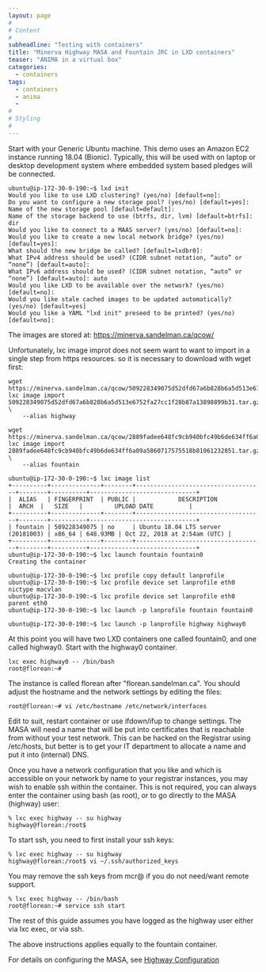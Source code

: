 ```yaml
---
layout: page
#
# Content
#
subheadline: "Testing with containers"
title: "Minerva Highway MASA and Fountain JRC in LXD containers"
teaser: "ANIMA in a virtual box"
categories:
  - containers
tags:
  - containers
  - anima
  -
#
# Styling
#
---
```


Start with your Generic Ubuntu machine.  This demo uses an Amazon EC2
instance running 18.04 (Bionic).  Typically, this will be used with on
laptop or desktop development system where embedded system based pledges
will be connected.

    ubuntu@ip-172-30-0-190:~$ lxd init
    Would you like to use LXD clustering? (yes/no) [default=no]:
    Do you want to configure a new storage pool? (yes/no) [default=yes]:
    Name of the new storage pool [default=default]:
    Name of the storage backend to use (btrfs, dir, lvm) [default=btrfs]: dir
    Would you like to connect to a MAAS server? (yes/no) [default=no]:
    Would you like to create a new local network bridge? (yes/no) [default=yes]:
    What should the new bridge be called? [default=lxdbr0]:
    What IPv4 address should be used? (CIDR subnet notation, “auto” or “none”) [default=auto]:
    What IPv6 address should be used? (CIDR subnet notation, “auto” or “none”) [default=auto]: auto
    Would you like LXD to be available over the network? (yes/no) [default=no]:
    Would you like stale cached images to be updated automatically? (yes/no) [default=yes]
    Would you like a YAML "lxd init" preseed to be printed? (yes/no) [default=no]:

The images are stored at:
    https://minerva.sandelman.ca/qcow/

Unfortunately, lxc image improt does not seem want to want to import in a
single step from https resources. so it is necessary to download with wget
first:

    wget https://minerva.sandelman.ca/qcow/509228349075d52dfd67a6b828b6a5d513e6752fa27cc1f28b87a13898899b31.tar.gz
    lxc image import 509228349075d52dfd67a6b828b6a5d513e6752fa27cc1f28b87a13898899b31.tar.gz \
        --alias highway

    wget https://minerva.sandelman.ca/qcow/2889fadee648fc9cb940bfc49b6de634ff6a09a5860717575518b81061232851.tar.gz
    lxc image import 2889fadee648fc9cb940bfc49b6de634ff6a09a5860717575518b81061232851.tar.gz \
        --alias fountain

    ubuntu@ip-172-30-0-190:~$ lxc image list
    +----------+--------------+--------+------------------------------------+--------+----------+------------------------------+
    |  ALIAS   | FINGERPRINT  | PUBLIC |            DESCRIPTION             |  ARCH  |   SIZE   |         UPLOAD DATE          |
    +----------+--------------+--------+------------------------------------+--------+----------+------------------------------+
    | fountain | 509228349075 | no     | Ubuntu 18.04 LTS server (20181003) | x86_64 | 648.93MB | Oct 22, 2018 at 2:54am (UTC) |
    +----------+--------------+--------+------------------------------------+--------+----------+------------------------------+
    ubuntu@ip-172-30-0-190:~$ lxc launch fountain fountain0
    Creating the container

    ubuntu@ip-172-30-0-190:~$ lxc profile copy default lanprofile
    ubuntu@ip-172-30-0-190:~$ lxc profile device set lanprofile eth0 nictype macvlan
    ubuntu@ip-172-30-0-190:~$ lxc profile device set lanprofile eth0 parent eth0
    ubuntu@ip-172-30-0-190:~$ lxc launch -p lanprofile fountain fountain0

    ubuntu@ip-172-30-0-190:~$ lxc launch -p lanprofile highway highway0

At this point you will have two LXD containers one called fountain0, and one
called highway0.  Start with the highway0 container.

    lxc exec highway0 -- /bin/bash
    root@florean:~#

The instance is called florean after "florean.sandelman.ca".  You should
adjust the hostname and the network settings by editing the files:

    root@florean:~# vi /etc/hostname /etc/network/interfaces

Edit to suit, restart container or use ifdown/ifup to change settings.
The MASA will need a name that will be put into certificates that is
reachable from without your test network.  This can be hacked on the
Registrar using /etc/hosts, but better is to get your IT department to
allocate a name and put it into (internal) DNS.

Once you have a network configuration that you like and which is accessible
on your network by name to your registrar instances, you may wish to enable
ssh within the container.  This is not required, you can always enter the
container using bash (as root), or to go directly to the MASA (highway) user:

    % lxc exec highway -- su highway
    highway@florean:/root$

To start ssh, you need to first install your ssh keys:

    % lxc exec highway -- su highway
    highway@florean:/root$ vi ~/.ssh/authorized_keys

You may remove the ssh keys from mcr@ if you do not need/want remote support.

    % lxc exec highway -- /bin/bash
    root@florean:~# service ssh start

The rest of this guide assumes you have logged as the highway user either
via lxc exec, or via ssh.

The above instructions applies equally to the fountain container.

For details on configuring the MASA, see [Highway Configuration](/highway/configuraton)





